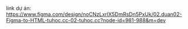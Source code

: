link dự án:
https://www.figma.com/design/noCNzLxrlX5DmRsDn5PxUk/02.duan02-Figma-to-HTML-tuhoc.cc-02-tuhoc.cc?node-id=981-988&m=dev
